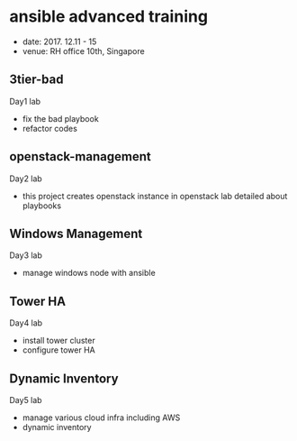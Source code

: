 # ansible advanced training
- date: 2017. 12.11 - 15
- venue: RH office 10th, Singapore

## 3tier-bad
Day1 lab
- fix the bad playbook
- refactor codes

## openstack-management
Day2 lab
- this project creates openstack instance in openstack lab
detailed about playbooks

## Windows Management
Day3 lab
- manage windows node with ansible

## Tower HA
Day4 lab
- install tower cluster
- configure tower HA

## Dynamic Inventory
Day5 lab
- manage various cloud infra including AWS
- dynamic inventory
